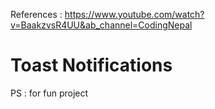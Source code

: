 References : https://www.youtube.com/watch?v=BaakzvsR4UU&ab_channel=CodingNepal

# Toast Notifications

PS : for fun project

